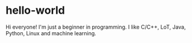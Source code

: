 # hello-world
Hi everyone!
  I'm just a beginner in programming.
  I like C/C++, LoT, Java, Python, Linux and machine learning.
